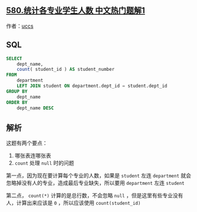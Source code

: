 ## [580.统计各专业学生人数 中文热门题解1](https://leetcode.cn/problems/count-student-number-in-departments/solutions/100000/liang-ge-yao-dian-jie-tong-ji-ge-zhuan-y-l20t)

作者：[uccs](https://leetcode.cn/u/uccs)
## SQL

```sql
SELECT
	dept_name,
	count( student_id ) AS student_number 
FROM
	department
	LEFT JOIN student ON department.dept_id = student.dept_id 
GROUP BY
	dept_name 
ORDER BY
	dept_name DESC
```

## 解析

这题有两个要点：

1. 哪张表连哪张表
2. `count` 处理 `null` 时的问题

第一点，因为现在要计算每个专业的人数，如果是 `student` 左连 `department` 就会忽略掉没有人的专业，造成最后专业缺失，所以要用 `department` 左连 `student`

第二点， `count(*)` 计算的是总行数，不会忽略 `null` ，但是这里有些专业没有人，计算出来应该是 `0` ，所以应该使用 `count(student_id)`